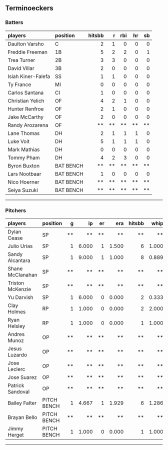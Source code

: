 ## Terminoeckers

### Batters

 
|players            |position  | hitsbb|  r| rbi| hr| sb| 
|:------------------|:---------|------:|--:|---:|--:|--:| 
|Daulton Varsho     |C         |      2|  1|   0|  0|  0| 
|Freddie Freeman    |1B        |      5|  2|   2|  0|  1| 
|Trea Turner        |2B        |      3|  3|   0|  0|  0| 
|David Villar       |3B        |      2|  0|   0|  0|  0| 
|Isiah Kiner-Falefa |SS        |      1|  1|   0|  0|  0| 
|Ty France          |MI        |      0|  0|   0|  0|  0| 
|Carlos Santana     |CI        |      1|  0|   0|  0|  0| 
|Christian Yelich   |OF        |      4|  2|   1|  0|  0| 
|Hunter Renfroe     |OF        |      2|  1|   0|  0|  0| 
|Jake McCarthy      |OF        |      2|  0|   0|  0|  0| 
|Randy Arozarena    |OF        |     **| **|  **| **| **| 
|Lane Thomas        |DH        |      2|  1|   1|  1|  0| 
|Luke Voit          |DH        |      5|  1|   1|  1|  0| 
|Mark Mathias       |DH        |      0|  0|   0|  0|  0| 
|Tommy Pham         |DH        |      4|  2|   3|  0|  0| 
|Byron Buxton       |BAT BENCH |     **| **|  **| **| **| 
|Lars Nootbaar      |BAT BENCH |      1|  0|   0|  0|  0| 
|Nico Hoerner       |BAT BENCH |     **| **|  **| **| **| 
|Seiya Suzuki       |BAT BENCH |     **| **|  **| **| **| 


* * *

### Pitchers

 
|players          |position    |  g|    ip| er|   era| hitsbb|  whip| so|  w| sv| 
|:----------------|:-----------|--:|-----:|--:|-----:|------:|-----:|--:|--:|--:| 
|Dylan Cease      |SP          | **|    **| **|    **|     **|    **| **| **| **| 
|Julio Urias      |SP          |  1| 6.000|  1| 1.500|      6| 1.000|  8|  1|  0| 
|Sandy Alcantara  |SP          |  1| 9.000|  1| 1.000|      8| 0.889|  7|  1|  0| 
|Shane McClanahan |SP          | **|    **| **|    **|     **|    **| **| **| **| 
|Triston McKenzie |SP          | **|    **| **|    **|     **|    **| **| **| **| 
|Yu Darvish       |SP          |  1| 6.000|  0| 0.000|      2| 0.333|  8|  1|  0| 
|Clay Holmes      |RP          |  1| 1.000|  0| 0.000|      2| 2.000|  1|  0|  0| 
|Ryan Helsley     |RP          |  1| 1.000|  0| 0.000|      1| 1.000|  1|  0|  0| 
|Andres Munoz     |OP          | **|    **| **|    **|     **|    **| **| **| **| 
|Jesus Luzardo    |OP          | **|    **| **|    **|     **|    **| **| **| **| 
|Jose Leclerc     |OP          | **|    **| **|    **|     **|    **| **| **| **| 
|Jose Suarez      |OP          | **|    **| **|    **|     **|    **| **| **| **| 
|Patrick Sandoval |OP          | **|    **| **|    **|     **|    **| **| **| **| 
|Bailey Falter    |PITCH BENCH |  1| 4.667|  1| 1.929|      6| 1.286|  3|  0|  0| 
|Brayan Bello     |PITCH BENCH | **|    **| **|    **|     **|    **| **| **| **| 
|Jimmy Herget     |PITCH BENCH |  1| 1.000|  0| 0.000|      1| 1.000|  1|  0|  0| 


* * *


